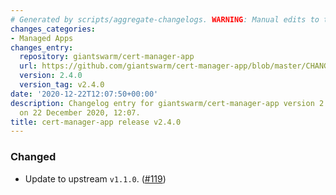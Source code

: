 ```yaml
---
# Generated by scripts/aggregate-changelogs. WARNING: Manual edits to this files will be overwritten.
changes_categories:
- Managed Apps
changes_entry:
  repository: giantswarm/cert-manager-app
  url: https://github.com/giantswarm/cert-manager-app/blob/master/CHANGELOG.md#240---2020-12-22
  version: 2.4.0
  version_tag: v2.4.0
date: '2020-12-22T12:07:50+00:00'
description: Changelog entry for giantswarm/cert-manager-app version 2.4.0, published
  on 22 December 2020, 12:07.
title: cert-manager-app release v2.4.0
---
```


### Changed
- Update to upstream `v1.1.0`. ([#119](https://github.com/giantswarm/cert-manager-app/pull/119))
